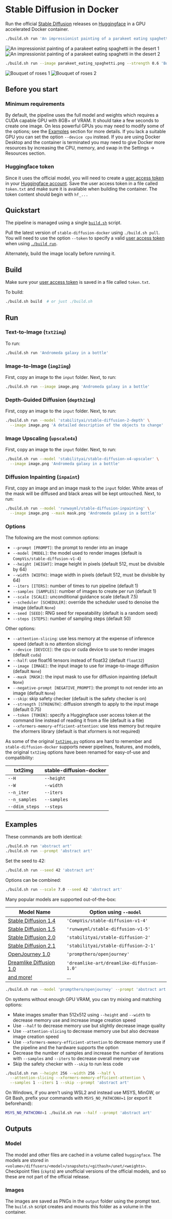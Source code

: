 # Stable Diffusion in Docker

Run the official [Stable Diffusion](https://huggingface.co/CompVis/stable-diffusion)
releases on [Huggingface](https://huggingface.co/) in a GPU accelerated Docker
container.

```sh
./build.sh run 'An impressionist painting of a parakeet eating spaghetti in the desert'
```

![An impressionist painting of a parakeet eating spaghetti in the desert 1](https://raw.githubusercontent.com/fboulnois/repository-assets/main/assets/stable-diffusion-docker/An_impressionist_painting_of_a_parakeet_eating_spaghetti_in_the_desert_s1.png)
![An impressionist painting of a parakeet eating spaghetti in the desert 2](https://raw.githubusercontent.com/fboulnois/repository-assets/main/assets/stable-diffusion-docker/An_impressionist_painting_of_a_parakeet_eating_spaghetti_in_the_desert_s2.png)

```sh
./build.sh run --image parakeet_eating_spaghetti.png --strength 0.6 'Bouquet of roses'
```

![Bouquet of roses 1](https://raw.githubusercontent.com/fboulnois/repository-assets/main/assets/stable-diffusion-docker/Bouquet_of_roses_s1.png)
![Bouquet of roses 2](https://raw.githubusercontent.com/fboulnois/repository-assets/main/assets/stable-diffusion-docker/Bouquet_of_roses_s2.png)

## Before you start

### Minimum requirements

By default, the pipeline uses the full model and weights which requires a CUDA
capable GPU with 8GB+ of VRAM. It should take a few seconds to create one image.
On less powerful GPUs you may need to modify some of the options; see the
[Examples](#examples) section for more details. If you lack a suitable GPU you
can set the option `--device cpu` instead. If you are using Docker Desktop and
the container is terminated you may need to give Docker more resources by
increasing the CPU, memory, and swap in the Settings -> Resources section.

### Huggingface token

Since it uses the official model, you will need to create a [user access token](https://huggingface.co/docs/hub/security-tokens)
in your [Huggingface account](https://huggingface.co/settings/tokens). Save the
user access token in a file called `token.txt` and make sure it is available
when building the container. The token content should begin with `hf_...`

## Quickstart

The pipeline is managed using a single [`build.sh`](build.sh) script.

Pull the latest version of `stable-diffusion-docker` using `./build.sh pull`.
You will need to use the option `--token` to specify a valid [user access token](#huggingface-token)
when using [`./build run`](#run).

Alternately, build the image locally before running it.

## Build

Make sure your [user access token](#huggingface-token) is saved in a file called
`token.txt`.

To build:

```sh
./build.sh build  # or just ./build.sh
```

## Run

### Text-to-Image (`txt2img`)

To run:

```sh
./build.sh run 'Andromeda galaxy in a bottle'
```

### Image-to-Image (`img2img`)

First, copy an image to the `input` folder. Next, to run:

```sh
./build.sh run --image image.png 'Andromeda galaxy in a bottle'
```

### Depth-Guided Diffusion (`depth2img`)

First, copy an image to the `input` folder. Next, to run:

```sh
./build.sh run --model 'stabilityai/stable-diffusion-2-depth' \
  --image image.png 'A detailed description of the objects to change'
```

### Image Upscaling (`upscale4x`)

First, copy an image to the `input` folder. Next, to run:

```sh
./build.sh run --model 'stabilityai/stable-diffusion-x4-upscaler' \
  --image image.png 'Andromeda galaxy in a bottle'
```

### Diffusion Inpainting (`inpaint`)

First, copy an image and an image mask to the `input` folder. White areas of the
mask will be diffused and black areas will be kept untouched. Next, to run:

```sh
./build.sh run --model 'runwayml/stable-diffusion-inpainting' \
  --image image.png --mask mask.png 'Andromeda galaxy in a bottle'
```

### Options

The following are the most common options:

* `--prompt [PROMPT]`: the prompt to render into an image
* `--model [MODEL]`: the model used to render images (default is
`CompVis/stable-diffusion-v1-4`)
* `--height [HEIGHT]`: image height in pixels (default 512, must be divisible by 64)
* `--width [WIDTH]`: image width in pixels (default 512, must be divisible by 64)
* `--iters [ITERS]`: number of times to run pipeline (default 1)
* `--samples [SAMPLES]`: number of images to create per run (default 1)
* `--scale [SCALE]`: unconditional guidance scale (default 7.5)
* `--scheduler [SCHEDULER]`: override the scheduler used to denoise the image
(default `None`)
* `--seed [SEED]`: RNG seed for repeatability (default is a random seed)
* `--steps [STEPS]`: number of sampling steps (default 50)

Other options:

* `--attention-slicing`: use less memory at the expense of inference speed
(default is no attention slicing)
* `--device [DEVICE]`: the cpu or cuda device to use to render images (default
`cuda`)
* `--half`: use float16 tensors instead of float32 (default `float32`)
* `--image [IMAGE]`: the input image to use for image-to-image diffusion
(default `None`)
* `--mask [MASK]`: the input mask to use for diffusion inpainting (default
`None`)
* `--negative-prompt [NEGATIVE_PROMPT]`: the prompt to not render into an image
(default `None`)
* `--skip`: skip safety checker (default is the safety checker is on)
* `--strength [STRENGTH]`: diffusion strength to apply to the input image
(default 0.75)
* `--token [TOKEN]`: specify a Huggingface user access token at the command line
instead of reading it from a file (default is a file)
* `--xformers-memory-efficient-attention`: use less memory but require the
xformers library (default is that xformers is not required)

As some of the original [`txt2img.py`](https://github.com/CompVis/stable-diffusion/blob/main/scripts/txt2img.py)
options are hard to remember and `stable-diffusion-docker` supports newer
pipelines, features, and models, the original `txt2img` options have been
renamed for easy-of-use and compatibility:

| txt2img | stable-diffusion-docker |
|---------|-------------------------|
| `--H` | `--height` |
| `--W` | `--width` |
| `--n_iter` | `--iters` |
| `--n_samples` | `--samples` |
| `--ddim_steps` | `--steps` |

## Examples

These commands are both identical:

```sh
./build.sh run 'abstract art'
./build.sh run --prompt 'abstract art'
```

Set the seed to 42:

```sh
./build.sh run --seed 42 'abstract art'
```

Options can be combined:

```sh
./build.sh run --scale 7.0 --seed 42 'abstract art'
```

Many popular models are supported out-of-the-box:

| Model Name | Option using `--model` |
|------------|------------------------|
| [Stable Diffusion 1.4](https://huggingface.co/CompVis/stable-diffusion-v1-4) | `'CompVis/stable-diffusion-v1-4'` |
| [Stable Diffusion 1.5](https://huggingface.co/runwayml/stable-diffusion-v1-5) | `'runwayml/stable-diffusion-v1-5'` |
| [Stable Diffusion 2.0](https://huggingface.co/stabilityai/stable-diffusion-2) | `'stabilityai/stable-diffusion-2'` |
| [Stable Diffusion 2.1](https://huggingface.co/stabilityai/stable-diffusion-2-1) | `'stabilityai/stable-diffusion-2-1'` |
| [OpenJourney 1.0](https://huggingface.co/prompthero/openjourney) | `'prompthero/openjourney'` |
| [Dreamlike Diffusion 1.0](https://huggingface.co/dreamlike-art/dreamlike-diffusion-1.0) | `'dreamlike-art/dreamlike-diffusion-1.0'` |
| [and more!](https://huggingface.co/models?other=stable-diffusion&sort=likes) | ... |

```sh
./build.sh run --model 'prompthero/openjourney' --prompt 'abstract art'
```

On systems without enough GPU VRAM, you can try mixing and matching options:

* Make images smaller than 512x512 using `--height` and `--width` to decrease
memory use and increase image creation speed
* Use `--half` to decrease memory use but slightly decrease image quality
* Use `--attention-slicing` to decrease memory use but also decrease image
creation speed
* Use `--xformers-memory-efficient-attention` to decrease memory use if the
pipeline and the hardware supports the option
* Decrease the number of samples and increase the number of iterations with
`--samples` and `--iters` to decrease overall memory use
* Skip the safety checker with `--skip` to run less code

```sh
./build.sh run --height 256 --width 256 --half \
  --attention-slicing --xformers-memory-efficient-attention \
  --samples 1 --iters 1 --skip --prompt 'abstract art'
```

On Windows, if you aren't using WSL2 and instead use MSYS, MinGW, or Git Bash,
prefix your commands with `MSYS_NO_PATHCONV=1` (or export it beforehand):

```sh
MSYS_NO_PATHCONV=1 ./build.sh run --half --prompt 'abstract art'
```

## Outputs

### Model

The model and other files are cached in a volume called `huggingface`. The
models are stored in `<volume>/diffusers/<model>/snapshots/<githash>/unet/<weights>`.
Checkpoint files (`ckpt`s) are unofficial versions of the official models, and
so these are not part of the official release.

### Images

The images are saved as PNGs in the `output` folder using the prompt text. The
`build.sh` script creates and mounts this folder as a volume in the container.
